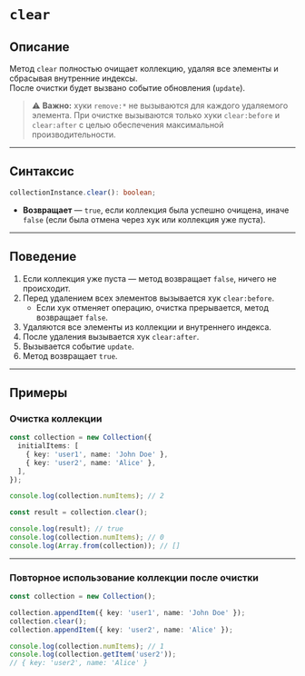 # `clear`

## Описание

Метод `clear` полностью очищает коллекцию, удаляя все элементы и сбрасывая внутренние индексы.  
После очистки будет вызвано событие обновления (`update`).

> ⚠️ **Важно:** хуки `remove:*` не вызываются для каждого удаляемого элемента. При очистке вызываются только хуки `clear:before` и `clear:after` с целью обеспечения максимальной производительности.

---

## Синтаксис

```ts
collectionInstance.clear(): boolean;
```

- **Возвращает** — `true`, если коллекция была успешно очищена, иначе `false` (если была отмена через хук или коллекция уже пуста).

---

## Поведение

1. Если коллекция уже пуста — метод возвращает `false`, ничего не происходит.
2. Перед удалением всех элементов вызывается хук `clear:before`.
   - Если хук отменяет операцию, очистка прерывается, метод возвращает `false`.
3. Удаляются все элементы из коллекции и внутреннего индекса.
4. После удаления вызывается хук `clear:after`.
5. Вызывается событие `update`.
6. Метод возвращает `true`.

---

## Примеры

### Очистка коллекции

```ts
const collection = new Collection({
  initialItems: [
    { key: 'user1', name: 'John Doe' },
    { key: 'user2', name: 'Alice' },
  ],
});

console.log(collection.numItems); // 2

const result = collection.clear();

console.log(result); // true
console.log(collection.numItems); // 0
console.log(Array.from(collection)); // []
```

---

### Повторное использование коллекции после очистки

```ts
const collection = new Collection();

collection.appendItem({ key: 'user1', name: 'John Doe' });
collection.clear();
collection.appendItem({ key: 'user2', name: 'Alice' });

console.log(collection.numItems); // 1
console.log(collection.getItem('user2'));
// { key: 'user2', name: 'Alice' }
```
